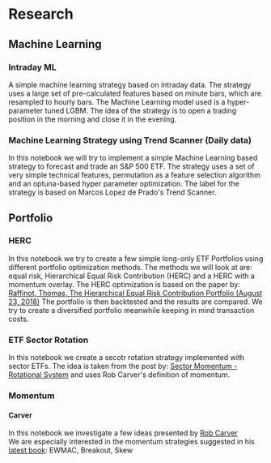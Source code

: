 # Research

## Machine Learning
### Intraday ML
A simple machine learning strategy based on intraday data. The strategy uses a large set of pre-calculated features based on minute bars, which are resampled to hourly bars. The Machine Learning model used is a hyper-parameter tuned LGBM.
The idea of the strategy is to open a trading position in the morning and close it in the evening.

### Machine Learning Strategy using Trend Scanner (Daily data)
In this notebook we will try to implement a simple Machine Learning based strategy to forecast and trade an S&P 500 ETF. The strategy uses a set of very simple technical features, permutation as a feature selection algorithm and an optuna-based hyper parameter optimization. The label for the strategy is based on Marcos Lopez de Prado's Trend Scanner.

## Portfolio

### HERC
In this notebook we try to create a few simple long-only ETF Portfolios using different portfolio optimization methods.
The methods we will look at are: equal risk, Hierarchical Equal Risk Contribution (HERC) and a HERC with a momentum overlay.
The HERC optimization is based on the paper by: [Raffinot, Thomas, The Hierarchical Equal Risk Contribution Portfolio (August 23, 2018)](https://ssrn.com/abstract=3237540 )
The portfolio is then backtested and the results are compared. We try to create a diversified portfolio meanwhile keeping in mind transaction costs.

### ETF Sector Rotation
In this notebook we create a secotr rotation strategy implemented with sector ETFs. 
The idea is taken from the post by: [Sector Momentum - Rotational System](https://quantpedia.com/strategies/sector-momentum-rotational-system/)
and uses Rob Carver's definition of momentum.

### Momentum
#### Carver
In this notebook we investigate a few ideas presented by [Rob Carver](https://qoppac.blogspot.com/p/about-me.html) <br>
We are especially interested in the momentum strategies suggested in his [latest book](https://www.systematicmoney.org/advanced-futures): EWMAC, Breakout, Skew 
